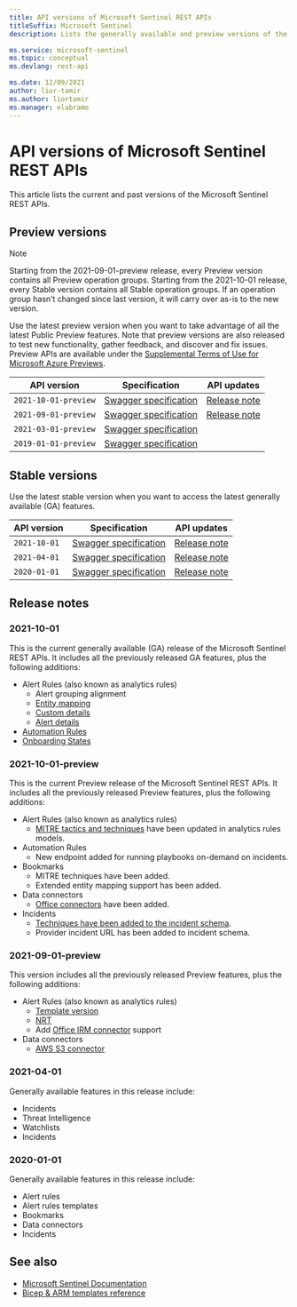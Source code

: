 ```yaml
---
title: API versions of Microsoft Sentinel REST APIs 
titleSuffix: Microsoft Sentinel
description: Lists the generally available and preview versions of the Microsoft Sentinel REST APIs.

ms.service: microsoft-sentinel
ms.topic: conceptual
ms.devlang: rest-api

ms.date: 12/09/2021
author: lior-tamir
ms.author: liortamir
ms.manager: elabramo
---
```


# API versions of Microsoft Sentinel REST APIs

This article lists the current and past versions of the Microsoft Sentinel REST APIs.

## Preview versions

> [!Note] 
> Starting from the 2021-09-01-preview release, every Preview version contains all Preview operation groups. Starting from the 2021-10-01 release, every Stable version contains all Stable operation groups. If an operation group hasn’t changed since last version, it will carry over as-is to the new version.

Use the latest preview version when you want to take advantage of all the latest Public Preview features. Note that preview versions are also released to test new functionality, gather feedback, and discover and fix issues. Preview APIs are available under the [Supplemental Terms of Use for Microsoft Azure Previews](https://azure.microsoft.com/support/legal/preview-supplemental-terms/).


| API version | Specification | API updates |
|-------------|---------------|-------------|
| `2021-10-01-preview`  | [Swagger specification](https://github.com/Azure/azure-rest-api-specs/tree/main/specification/securityinsights/resource-manager/Microsoft.SecurityInsights/preview/2021-10-01-preview) | [Release note](#2021-10-01-preview) |
| `2021-09-01-preview`  | [Swagger specification](https://github.com/Azure/azure-rest-api-specs/tree/main/specification/securityinsights/resource-manager/Microsoft.SecurityInsights/preview/2021-09-01-preview) | [Release note](#2021-09-01-preview) |
| `2021-03-01-preview` | [Swagger specification](https://github.com/Azure/azure-rest-api-specs/tree/main/specification/securityinsights/resource-manager/Microsoft.SecurityInsights/preview/2021-03-01-preview) |
| `2019-01-01-preview` | [Swagger specification](https://github.com/Azure/azure-rest-api-specs/tree/main/specification/securityinsights/resource-manager/Microsoft.SecurityInsights/preview/2019-01-01-preview) |

## Stable versions

Use the latest stable version when you want to access the latest generally available (GA) features.

| API version | Specification | API updates |
|-------------|---------------|-------------|
| `2021-10-01` | [Swagger specification](https://github.com/Azure/azure-rest-api-specs/tree/main/specification/securityinsights/resource-manager/Microsoft.SecurityInsights/stable/2021-10-01) | [Release note](#2021-10-01) |
| `2021-04-01` | [Swagger specification](https://github.com/Azure/azure-rest-api-specs/tree/main/specification/securityinsights/resource-manager/Microsoft.SecurityInsights/stable/2021-04-01) | [Release note](#2021-04-01) |
| `2020-01-01` | [Swagger specification](https://github.com/Azure/azure-rest-api-specs/tree/main/specification/securityinsights/resource-manager/Microsoft.SecurityInsights/stable/2020-01-01) | [Release note](#2020-01-01) |


## Release notes

<a name="2021-10-01"></a>

### 2021-10-01

This is the current generally available (GA) release of the Microsoft Sentinel REST APIs. It includes all the previously released GA features, plus the following additions:

+ Alert Rules (also known as analytics rules)
  + Alert grouping alignment
  + [Entity mapping](https://docs.microsoft.com/azure/sentinel/map-data-fields-to-entities)
  + [Custom details](https://docs.microsoft.com/azure/sentinel/surface-custom-details-in-alerts)
  + [Alert details](https://docs.microsoft.com/azure/sentinel/customize-alert-details)
+ [Automation Rules](https://docs.microsoft.com/azure/sentinel/automate-incident-handling-with-automation-rules)
+ [Onboarding States](https://techcommunity.microsoft.com/t5/microsoft-sentinel-blog/what-s-new-azure-sentinel-new-onboarding-offboarding-api/ba-p/2640471)

<a name="2021-10-01-preview"></a>

### 2021-10-01-preview

This is the current Preview release of the Microsoft Sentinel REST APIs. It includes all the previously released Preview features, plus the following additions:

+ Alert Rules (also known as analytics rules)
  + [MITRE tactics and techniques](/azure/sentinel/whats-new#support-for-mitre-attck-techniques-public-preview) have been updated in analytics rules models.
+ Automation Rules
  +  New endpoint added for running playbooks on-demand on incidents.
+ Bookmarks
  +  MITRE techniques have been added.
  +  Extended entity mapping support has been added.
+ Data connectors
  + [Office connectors](/azure/sentinel/data-connectors-reference#microsoft-365-insider-risk-management-irm-preview) have been added.
+ Incidents
  +  [Techniques have been added to the incident schema](/azure/sentinel/whats-new#support-for-mitre-attck-techniques-public-preview).
  +  Provider incident URL has been added to incident schema.



<a name="2021-09-01-preview"></a>

### 2021-09-01-preview

This version includes all the previously released Preview features, plus the following additions:

+ Alert Rules (also known as analytics rules)
  + [Template version](/azure/sentinel/manage-analytics-rule-templates)
  + [NRT](/azure/sentinel/near-real-time-rules)
  + Add [Office IRM connector](/azure/sentinel/data-connectors-reference#microsoft-365-insider-risk-management-irm-preview) support
+ Data connectors
  + [AWS S3 connector](/azure/sentinel/connect-aws?tabs=s3)


<a name="2021-04-01"></a>

### 2021-04-01

Generally available features in this release include:

+ Incidents
+ Threat Intelligence
+ Watchlists
+ Incidents

<a name="2020-01-01"></a>

### 2020-01-01

Generally available features in this release include:

+ Alert rules
+ Alert rules templates
+ Bookmarks
+ Data connectors
+ Incidents


## See also

+ [Microsoft Sentinel Documentation](/azure/sentinel)
+ [Bicep & ARM templates reference](/azure/templates/microsoft.securityinsights/allversions)
